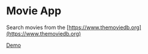 # Movie App

Search movies from the [https://www.themoviedb.org](https://www.themoviedb.org)

[Demo](https://unknown-cat.github.io/projects/movie-app/)